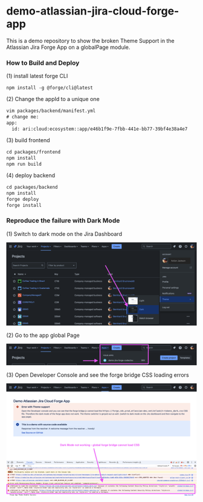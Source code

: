 # demo-atlassian-jira-cloud-forge-app

This is a demo repository to show the broken Theme Support in the Atlassian Jira Forge App on a globalPage module.

### How to Build and Deploy

(1) install latest forge CLI

```
npm install -g @forge/cli@latest
```

(2) Change the appId to a unique one

```
vim packages/backend/manifest.yml
# change me:
app:
  id: ari:cloud:ecosystem::app/e46b1f9e-7fbb-441e-bb77-39bf4e38a4e7
```

(3) build frontend

```
cd packages/frontend
npm install
npm run build
```

(4) deploy backend

```
cd packages/backend
npm install
forge deploy
forge install
```

### Reproduce the failure with Dark Mode

(1) Switch to dark mode on the Jira Dashboard

![](./doc/doc-switch-dark-mode.png)

(2) Go to the app global Page

![](./doc/doc-open-global-page.png)

(3) Open Developer Console and see the forge bridge CSS loading errors

![](./doc/doc-dark-mode-fail.png)
